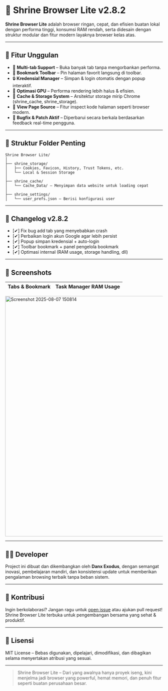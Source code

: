 # 🦁 Shrine Browser Lite v2.8.2

**Shrine Browser Lite** adalah browser ringan, cepat, dan efisien buatan lokal dengan performa tinggi, konsumsi RAM rendah, serta didesain dengan struktur modular dan fitur modern layaknya browser kelas atas.

---

## 🚀 Fitur Unggulan

- 🔗 **Multi-tab Support** – Buka banyak tab tanpa mengorbankan performa.
- 📑 **Bookmark Toolbar** – Pin halaman favorit langsung di toolbar.
- 🔒 **Kredensial Manager** – Simpan & login otomatis dengan popup interaktif.
- 🧠 **Optimasi GPU** – Performa rendering lebih halus & efisien.
- 💾 **Cache & Storage System** – Arsitektur storage mirip Chrome (shrine_cache, shrine_storage).
- 🧰 **View Page Source** – Fitur inspect kode halaman seperti browser modern.
- 🧪 **Bugfix & Patch Aktif** – Diperbarui secara berkala berdasarkan feedback real-time pengguna.

---

## 📂 Struktur Folder Penting

```
Shrine Browser Lite/
│
├── shrine_storage/
│   ├── Cookies, Favicon, History, Trust Tokens, etc.
│   └── Local & Session Storage
│
├── shrine_cache/
│   └── Cache_Data/ – Menyimpan data website untuk loading cepat
│
├── shrine_settings/
│   └── user_prefs.json – Berisi konfigurasi user
```

---

## 📝 Changelog v2.8.2

- [✔] Fix bug add tab yang menyebabkan crash
- [✔] Perbaikan login akun Google agar lebih persist
- [✔] Popup simpan kredensial + auto-login
- [✔] Toolbar bookmark + panel pengelola bookmark
- [✔] Optimasi internal (RAM usage, storage handling, dll)

---

## 📸 Screenshots

| Tabs & Bookmark | Task Manager RAM Usage |
|-----------------|------------------------|
<img width="1365" height="767" alt="Screenshot 2025-08-07 150814" src="https://github.com/user-attachments/assets/2c9189bd-4ccf-4348-96cd-801675624ae1" />


---

## 👨‍💻 Developer

Project ini dibuat dan dikembangkan oleh **Danx Exodus**, dengan semangat inovasi, pembelajaran mandiri, dan konsistensi update untuk memberikan pengalaman browsing terbaik tanpa beban sistem.

---

## 🤝 Kontribusi

Ingin berkolaborasi? Jangan ragu untuk [open issue](https://github.com/username/shrine-browser-lite/issues) atau ajukan pull request! Shrine Browser Lite terbuka untuk pengembangan bersama yang sehat & produktif.

---

## 📜 Lisensi

MIT License – Bebas digunakan, dipelajari, dimodifikasi, dan dibagikan selama menyertakan atribusi yang sesuai.

---

> Shrine Browser Lite – Dari yang awalnya hanya proyek iseng, kini menjelma jadi browser yang powerful, hemat memori, dan penuh fitur seperti buatan perusahaan besar.
